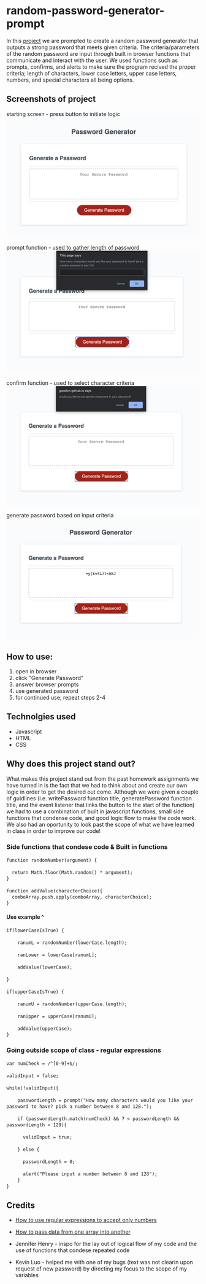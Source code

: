 # random-password-generator-prompt

In this [project](https://goodlvn.github.io/random-password-generator-prompt/) we are prompted to create a random password generator that outputs a strong password that meets given criteria. The criteria/parameters of the random password are input through built in browser functions that communicate and interact with the user. We used functions such as prompts, confirms, and alerts to make sure the program recived the proper criteria; length of characters, lower case letters, upper case letters, numbers, and special characters all being options. 

## Screenshots of project 

starting screen - press button to initiate logic
![start screen](assets/images/rpg-1.png)

prompt function - used to gather length of password
![start screen](assets/images/rpg-2.png)

confirm function - used to select character criteria
![start screen](assets/images/rpg-3.png)

generate password based on input criteria
![start screen](assets/images/rpg-4.png)

## How to use: 

1. open in browser 
2. click "Generate Password" 
3. answer browser prompts
4. use generated password
5. for continued use; repeat steps 2-4 

## Technolgies used 
* Javascript
* HTML
* CSS

## Why does this project stand out?

What makes this project stand out from the past homework assignments we have turned in is the fact that we had to think about and create our own logic in order to get the desired out come. Although we were given a couple of guidlines (i.e. writePassword function title, generatePassword function title, and the event listener that links the button to the start of the function) we had to use a combination of built in javascript functions, small side functions that condense code, and good logic flow to make the code work. We also had an oportunity to look past the scope of what we have learned in class in order to improve our code!

### Side functions that condese code & Built in functions
```
function randomNumber(argument) {

  return Math.floor(Math.random() * argument);
}

function addValue(characterChoice){
  comboArray.push.apply(comboArray, characterChoice);
}
```

#### Use example ^
```
if(lowerCaseIsTrue) {

    ranumL = randomNumber(lowerCase.length);

    ranLower = lowerCase[ranumL];

    addValue(lowerCase);

}

if(upperCaseIsTrue) {

    ranumU = randomNumber(upperCase.length);

    ranUpper = upperCase[ranumU];

    addValue(upperCase);
}
```

### Going outside scope of class - regular expressions 

```
var numCheck = /^[0-9]+$/;

validInput = false;

while(!validInput){

    passwordLength = prompt("How many characters would you like your password to have? pick a number between 8 and 128.");

    if (passwordLength.match(numCheck) && 7 < passwordLength && passwordLength < 129){

      validInput = true;
      
    } else {

      passwordLength = 0;
      
      alert("Please input a number between 8 and 128");
    }
}
```
## Credits 

* [How to use regular expressions to accept only numbers](https://www.w3resource.com/javascript/form/all-numbers.php#:~:text=size%3A%2010pt%3B%20%7D-,To%20check%20for%20all%20numbers%20in%20a%20field,is%20the%20complete%20web%20document.)

* [How to pass data from one array into another](https://www.techiedelight.com/copy-elements-array-into-another-array-javascript/)

* Jennifer Henry - inspo for the lay out of logical flow of my code and the use of functions that condese repeated code

* Kevin Luo - helped me with one of my bugs (text was not clearin upon request of new password) by directing my focus to the scope of my variables 






